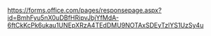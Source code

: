 https://forms.office.com/pages/responsepage.aspx?id=BmhFyu5nX0uDBfHRipvJbjYfMdA-6ftCkKcPk6ukau1UNEpXRzA4TEdDMU9NOTAxSDEyTzlYS1UzSy4u
